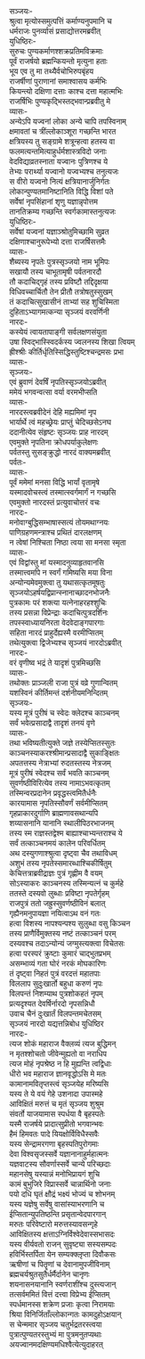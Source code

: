 सञ्जयः-   
श्रुत्वा मृत्योस्समुत्पत्तिं कर्माण्यनुपमानि च  
धर्मराजः पुनर्व्यासं प्रसाद्योत्तरमब्रवीत्  
युधिष्ठिरः-   
सुरुचः पुण्यकर्माणश्शक्रप्रतिमविक्रमाः  
पूर्वं राजर्षयो ब्रह्मन्कियन्तो मृत्युना हताः  
भूय एव तु मा तथ्यैर्वचोभिरुपबृंहय  
राजर्षीणां पुराणानां समाश्वासय कर्मभिः  
कियन्त्यो दक्षिणा दत्ताः काश्च दत्ता महात्मभिः  
राजर्षिभिः पुण्यकृद्भिस्तद्भवान्प्रब्रवीतु मे  
व्यासः-   
अन्येऽपि यज्वनां लोका अन्ये चापि तपस्विनाम्  
क्षमावतां च त्रींल्लोकाञ्शूरा गच्छन्ति भारत  
क्षत्रियस्य तु सङ्ग्रामे शत्रून्हत्वा हतस्य वा  
फलमत्यन्तमित्याहुर्धर्मशास्त्रविदो जनाः  
वेदविद्याव्रतस्नाता यज्वानः पुत्रिणश्च ये  
तेभ्यः परार्थ्या यज्वानो यज्वभ्यश्च तनुत्यजः  
स वीरो यज्वनो नित्यं क्षत्रियानार्जुनिर्गतः  
लोकान्पुण्यतमानिष्टानिति विद्धि विशां पते  
सर्वेषां नृपसिंहानां शृणु यज्ञान्नृपोत्तम  
तानतिक्रम्य गच्छन्ति स्वर्गकामास्तनुत्यजः  
युधिष्ठिरः-   
सर्वेषां यज्वनां यज्ञाञ्श्रोतुमिच्छामि सुव्रत  
दक्षिणाश्चानुरूपेभ्यो दत्ता राजर्षिसत्तमैः  
व्यासः-  
शैब्यस्य नृपतेः पुत्रस्सृञ्जयो नाम भूमिपः  
सखायौ तस्य चाभूतामृषी पर्वतनारदौ  
तौ कदाचिद्गृहं तस्य प्रविष्टौ तद्दिदृक्षया  
विधिवच्चार्चितौ तेन प्रीतौ तत्रोषतुस्सुखम्  
तं कदाचित्सुखासीनं ताभ्यां सह शुचिस्मिता  
दुहिताऽभ्यागमत्कन्या सृञ्जयं वरवर्णिनी  
नारदः-  
कस्येयं त्वायतापाङ्गी सर्वलक्षणसंयुता  
उषा स्विद्भास्स्विदर्कस्य ज्वलनस्य शिखा त्वियम्  
ह्रीश्श्रीः कीर्तिर्धृतिस्सिद्धिस्तुष्टिश्चन्द्रमसः प्रभा  
व्यासः-  
सृञ्जयः-  
एवं ब्रुवाणं देवर्षिं नृपतिस्सृञ्जयोऽब्रवीत्  
ममेयं भगवन्वत्सा वर्या वरमभीप्सति  
व्यासः-  
नारदस्त्वब्रवीदेनं देहि मह्यमिमां नृप  
भार्यार्थे त्वं महच्छ्रेयः प्राप्तुं चेदिच्छसेऽनघ  
ददानीत्येव संहृष्टः सृञ्जयः प्राह नारदम्  
एवमुक्ते नृपतिना क्रोधपर्याकुलेक्षणः  
पर्वतस्तु सुसङ्क्रुद्धो नारदं वाक्यमब्रवीत्  
पर्वतः-  
व्यासः-  
पूर्वं ममेमां मनसा विद्धि भार्यां वृतामृषे  
यस्मादवोचस्त्वं तस्मात्स्वर्गमार्गं न गच्छसि  
एवमुक्तो नारदस्तं प्रत्युवाचोत्तरं वचः  
नारदः-  
मनोवाग्बुद्धिसम्भाषास्सत्यं तोयमथाग्नयः  
पाणिग्रहणमन्त्राश्च प्रथितं दारलक्षणम्  
न त्वेषां निश्चिता निष्ठा त्वया सा मनसा स्मृता  
व्यासः-  
एवं विद्वांस्तु मां यस्मादनुव्याहृतवानसि  
तस्मात्त्वमपि न स्वर्गं गमिष्यसि मया विना  
अन्योन्यमेवमुक्त्वा तु यथासत्कृतमूषतुः  
सृञ्जयोऽहर्षयद्विप्रान्स्नानाच्छादनभोजनैः  
पुत्रकामः परं शक्त्या यत्नेनाहरहश्शुचिः  
तस्य प्रसन्ना विप्रेन्द्राः कदाचित्पुत्रदर्शिनः  
तपस्स्वाध्यायनिरता वेदवेदाङ्गपारगाः  
सहिता नारदं प्राहुर्देह्यस्मै वरमीप्सितम्  
तथेत्युक्त्वा द्विजेभ्यश्च सृञ्जयं नारदोऽब्रवीत्  
नारदः-  
वरं वृणीष्व भद्रं ते यादृशं पुत्रमिच्छसि  
व्यासः-  
तथोक्तः प्राञ्जली राजा पुत्रं वव्रे गुणान्वितम्  
यशस्विनं कीर्तिमन्तं दर्शनीयमनिन्दितम्  
सृञ्जयः-  
यस्य मूत्रं पुरीषं च स्वेदः क्लेदश्च काञ्चनम्  
सर्वं भवेत्प्रसादाद्वै तादृशं तनयं वृणे  
व्यासः-  
तथा भविष्यतीत्युक्ते जज्ञे तस्येप्सितस्सुतः  
काञ्चनस्याकरश्श्रीमान्प्रसादाद्वै सुकाङ्क्षितः  
अपतत्तस्य नेत्राभ्यां रुदतस्तस्य नेत्रजम्  
मूत्रं पुरीषं स्वेदश्च सर्वं भवति काञ्चनम्  
सुवर्णष्ठीविरित्येव तस्य नामाऽभवत्कृतम्  
तस्मिन्वरप्रदानेन प्रवृद्धस्त्वमितैर्धनैः  
कारयामास नृपतिस्सौवर्णं सर्वमीप्सितम्  
गृहप्राकारदुर्गाणि ब्राह्मणावसथान्यपि  
शय्यासनानि यानानि स्थालीपिठरभाजनम्  
तस्य स्म राज्ञस्तद्वेश्म बाह्याश्चाभ्यन्तराश्च ये  
सर्वं तत्काञ्चनमयं कालेन परिवर्धितम्  
अथ दस्युगणाश्श्रुत्वा दृष्ट्वा चैव तथाविधम्  
अशुभं तस्य नृपतेस्समारब्धाश्चिकीर्षितुम्  
केचित्तत्राब्रवीद्राज्ञः पुत्रं गृह्णीम वै वयम्  
सोऽस्याकरः काञ्चनस्य तस्मिन्यत्नं च कुर्महे  
ततस्ते दस्यवो लुब्धाः प्रविष्टा नृपतेर्गृहम्  
राजपुत्रं ततो जह्रुस्सुवर्णष्ठीविनं बलात्  
गृह्यैनमनुपायज्ञा नयित्वाऽथ वनं गतः  
हत्वा विशस्य नापश्यन्पश्य सुलुब्धा वसु किञ्चन  
तस्य प्राणैर्विमुक्तस्य नष्टं तत्काञ्चनं परम्  
दस्यवश्च तदाऽन्योन्यं जग्मुस्त्यक्त्वा विचेतसः  
हत्वा परस्परं क्रुष्टाः कुमारं चाद्भुतप्रभम्  
असम्भाव्यं गता घोरं नरकं मोघकारिणः  
तं दृष्ट्वा निहतं पुत्रं वरदत्तं महातपाः  
विललाप सुदुःखार्तो बहुधा करुणं नृपः  
विलपन्तं निशम्याथ पुत्रशोकहतं नृपम्  
प्रत्यदृश्यत देवर्षिर्नारदो नृपसन्निधौ  
उवाच चैनं दुःखार्तं विलपन्तमचेतसम्  
सृञ्जयं नारदो यद्यत्तन्निबोध युधिष्ठिर  
नारदः-  
त्यज शोकं महाराज वैक्लव्यं त्यज बुद्धिमन्  
न मृतश्शोचतो जीवेन्मुह्यतो वा नराधिप  
त्यज मोहं नृपश्रेष्ठ न हि मुह्यन्ति त्वद्विधाः  
धीरो भव महाराज ज्ञानवृद्धोऽसि मे मतः  
कामानामवितृप्तस्त्वं सृञ्जयेह मरिष्यसि  
यस्य ते ये वयं गेहे उशनादा उपास्महे  
आविक्षितं मरुत्तं च मृतं सृञ्जय शुश्रुम  
संवर्तो याजयामास स्पर्धया वै बृहस्पतेः  
यस्मै राजर्षये प्रादात्सुप्रीतो भगवान्भवः  
हैमं हिमवतः पादे यियक्षोर्विविधैस्सवैः  
यस्य सेन्द्रामरगणा बृहस्पतिपुरोगमाः  
देवा विश्वसृजस्सर्वे यज्ञानानाहुर्महात्मनः  
यज्ञवाटस्य सौवर्णास्सर्वे चान्ये परिच्छदाः  
महानसेषु यस्यान्नं मनोभिप्रायगं शुचि  
कामं बुभुजिरे विप्रास्सर्वे चान्नार्थिनो जनाः  
पयो दधि घृतं क्षौद्रं भक्ष्यं भोज्यं च शोभनम्  
यस्य यज्ञेषु सर्वेषु वासांस्याभरणानि च  
ईप्सितान्युपतिष्ठन्ति प्रसृतान्वेदपारगान्  
मरुतः परिवेष्टारो मरुत्तस्यावसन्गृहे  
आविक्षितस्य क्षत्ताऽग्निर्विश्वेदेवास्सभासदः  
यस्य वीर्यवतो राजन् सुवृष्ट्या सस्यसम्पदः  
हविर्भिस्तर्पिता येन सम्यक्क्लृप्ता दिवौकसः  
ऋषीणां च पितॄणां च देवानामुपजीविनाम्  
ब्रह्मचर्यश्रुतसुतैर्धर्मैर्दानेन चानृणः  
शयनासनयानानि स्वर्णराशींश्च दुस्त्यजान्  
तत्सर्वममितं वित्तं दत्त्वा विप्रेभ्य ईप्सितम्  
स्पर्धमानस्स शक्रेण प्रजाः कृत्वा निरामयाः  
श्रिया विनिर्जिताँल्लोकान्गतः कामदुहोऽक्षयान्  
स चेन्ममार सृञ्जय चतुर्भद्रतरस्त्वया  
पुत्रात्पुण्यतरस्तुभ्यं मा पुत्रमनुतप्यथाः  
अयज्वानमदक्षिण्यमधिश्वैत्येत्युदाहरत्   
